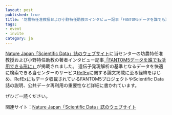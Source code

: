 ```yaml
---
layout: post
published: true
title: '坊農特任准教授および小野特任助教のインタビュー記事「FANTOM5データを誰でも活用できる形に」公開のお知らせ'
tags:
- event
- invite
category: ja
---
```


[Nature Japan「Scientific Data」誌のウェブサイト](https://www.natureasia.com/ja-jp/scientificdata/papers-from-japan/fantom5)に当センターの坊農特任准教授および小野特任助教の著者インタビュー記事[「FANTOM5データを誰でも活用できる形に」](https://www.natureasia.com/ja-jp/scientificdata/papers-from-japan/fantom5)が掲載されました。
遺伝子発現解析の基準となるデータを快適に検索できる当センターのサービス[RefEx](http://refex.dbcls.jp/)に関する論文掲載に至る経緯をはじめ、RefExにもデータ収載されているFANTOM5プロジェクトやScientific Data誌の説明、公共データ再利用の重要性など詳細に書かれています。

ぜひご一読ください。

関連サイト：[Nature Japan「Scientific Data」誌のウェブサイト](https://www.natureasia.com/ja-jp/scientificdata/)